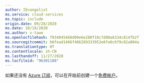 ```yaml
---
author: IEvangelist
ms.service: cloud-services
ms.topic: include
origin.date: 09/28/2020
ms.date: 10/19/2020
ms.author: v-tawe
ms.openlocfilehash: f934045468d09e6e280f10c7d80a6334c814fb2f
ms.sourcegitcommit: b6fead1466f486289333952e6fa0c6f9c82a804a
ms.translationtype: HT
ms.contentlocale: zh-CN
ms.lasthandoff: 11/27/2020
ms.locfileid: "96301108"
---
```

如果还没有 [Azure 订阅](/guides/developer/azure-developer-guide#understanding-accounts-subscriptions-and-billing)，可以在开始前创建一个[免费帐户](https://www.microsoft.com/china/azure/index.html?fromtype=cn#azurefreeformdotnet)。
